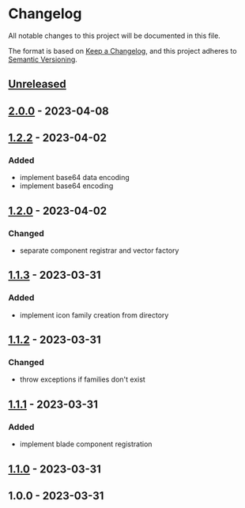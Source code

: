 # Changelog

All notable changes to this project will be documented in this file.

The format is based on [Keep a Changelog](https://keepachangelog.com/en/1.0.0/),
and this project adheres to [Semantic Versioning](https://semver.org/spec/v2.0.0.html).

## [Unreleased]


## [2.0.0] - 2023-04-08

## [1.2.2] - 2023-04-02
### Added
- implement base64 data encoding
- implement base64 encoding


## [1.2.0] - 2023-04-02
### Changed
- separate component registrar and vector factory


## [1.1.3] - 2023-03-31
### Added
- implement icon family creation from directory


## [1.1.2] - 2023-03-31
### Changed
- throw exceptions if families don't exist


## [1.1.1] - 2023-03-31
### Added
- implement blade component registration


## [1.1.0] - 2023-03-31

## 1.0.0 - 2023-03-31

[Unreleased]: https://github.com/PreemStudio/blade-icons/compare/2.0.0...HEAD
[2.0.0]: https://github.com/PreemStudio/blade-icons/compare/1.2.2...2.0.0
[1.2.2]: https://github.com/PreemStudio/blade-icons/compare/1.2.0...1.2.2
[1.2.0]: https://github.com/PreemStudio/blade-icons/compare/1.1.3...1.2.0
[1.1.3]: https://github.com/PreemStudio/blade-icons/compare/1.1.2...1.1.3
[1.1.2]: https://github.com/PreemStudio/blade-icons/compare/1.1.1...1.1.2
[1.1.1]: https://github.com/PreemStudio/blade-icons/compare/1.1.0...1.1.1
[1.1.0]: https://github.com/PreemStudio/blade-icons/compare/1.0.0...1.1.0
